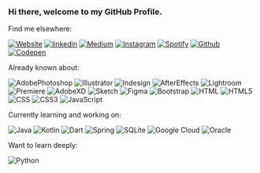 ### Hi there, welcome to my GitHub Profile.

Find me elsewhere:

[![Website](https://img.shields.io/badge/website-000000?style=for-the-badge&logo=About.me&logoColor=white)](https://www.designbyburcu.com)
[![linkedin](https://img.shields.io/badge/Linkedin-000000?style=for-the-badge&logo=Linkedin&logoColor=white)](https://www.linkedin.com/in/burcuerdogan/)
[![Medium](https://img.shields.io/badge/Medium-12100E?style=for-the-badge&logo=medium&logoColor=white)](https://medium.com/@burcuerdogann)
[![Instagram](https://img.shields.io/badge/Instagram-000000?style=for-the-badge&logo=instagram&logoColor=white)](https://www.instagram.com/designbyburcuerdogan/)
[![Spotify](https://img.shields.io/badge/Spotify-000000?&style=for-the-badge&logo=spotify&logoColor=white)](https://open.spotify.com/user/21b4jmjc3wd74l3ytt76eub2q?si=dc79d35a8549452f)
[![Github](https://img.shields.io/badge/GitHub-100000?style=for-the-badge&logo=github&logoColor=white)](https://github.com/burcuerdogann)
[![Codepen](https://img.shields.io/badge/Codepen-000000?style=for-the-badge&logo=codepen&logoColor=white)](https://codepen.io/Burcu-Erdogan)


Already known about:

![AdobePhotoshop](https://img.shields.io/badge/Adobe%20Photoshop-000000?style=for-the-badge&logo=Adobe%20Photoshop&logoColor=white)
![Illustrator](https://img.shields.io/badge/Adobe%20Illustrator-000000?style=for-the-badge&logo=adobe%20illustrator&logoColor=white)
![Indesign](https://img.shields.io/badge/Adobe%20InDesign-000000?style=for-the-badge&logo=Adobe%20InDesign&logoColor=white)
![AfterEffects](https://img.shields.io/badge/Adobe%20after%20affects-000000?style=for-the-badge&logo=Adobe%20after%20effects&logoColor=white)
![Lightroom](https://img.shields.io/badge/Adobe%20Lightroom-000000?style=for-the-badge&logo=Adobe%20Lightroom&logoColor=white)
![Premiere](https://img.shields.io/badge/Adobe%20Premiere%20Pro-000000?style=for-the-badge&logo=Adobe%20Premiere%20Pro&logoColor=white)
![AdobeXD](https://img.shields.io/badge/Adobe%20XD-000000?style=for-the-badge&logo=Adobe%20XD&logoColor=white)
![Sketch](https://img.shields.io/badge/Sketch-000000?style=for-the-badge&logo=sketch&logoColor=white)
![Figma](https://img.shields.io/badge/Figma-000000?style=for-the-badge&logo=figma&logoColor=white)
![Bootstrap](https://img.shields.io/badge/Bootstrap-000000?style=for-the-badge&logo=bootstrap&logoColor=white)
![HTML](https://img.shields.io/badge/HTML-000000?style=for-the-badge&logo=html5&logoColor=white)
![HTML5](https://img.shields.io/badge/HTML5-000000?style=for-the-badge&logo=html5&logoColor=white)
![CSS](https://img.shields.io/badge/CSS-000000?&style=for-the-badge&logo=css3&logoColor=white)
![CSS3](https://img.shields.io/badge/CSS3-000000?style=for-the-badge&logo=css3&logoColor=white)
![JavaScript](https://img.shields.io/badge/JavaScript-000000?style=for-the-badge&logo=javascript&logoColor=white)

Currently learning and working on:

![Java](https://img.shields.io/badge/Java-000000?style=for-the-badge&logo=java&logoColor=white)
![Kotlin](https://img.shields.io/badge/Kotlin-000000?&style=for-the-badge&logo=kotlin&logoColor=white)
![Dart](https://img.shields.io/badge/Dart-000000?style=for-the-badge&logo=dart&logoColor=white)
![Spring](https://img.shields.io/badge/Spring-000000?style=for-the-badge&logo=spring&logoColor=white)
![SQLite](https://img.shields.io/badge/SQLite-000000?style=for-the-badge&logo=sqlite&logoColor=white)
![Google Cloud](https://img.shields.io/badge/Google_Cloud-000000?style=for-the-badge&logo=google-cloud&logoColor=white)
![Oracle](https://img.shields.io/badge/Oracle-000000?style=for-the-badge&logo=oracle&logoColor=white)

Want to learn deeply:

![Python](https://img.shields.io/badge/Python-000000?style=for-the-badge&logo=python&logoColor=white)

<!--
[![Pinterest](https://img.shields.io/badge/Pinterest-000000.svg?&style=for-the-badge&logo=Pinterest&logoColor=white)](https://tr.pinterest.com/BurcuErdogann/)

[![Lastfm](https://img.shields.io/badge/last.fm-000000?style=for-the-badge&logo=last.fm&logoColor=white)](https://www.last.fm/tr/user/zemariii)

[![Stack](https://img.shields.io/badge/Stack_Overflow-000000?style=for-the-badge&logo=stack-overflow&logoColor=white)](https://stackoverflow.com/users/19320380/burcu-erdo%c4%9fan)
[![Hackerrank](https://img.shields.io/badge/-Hackerrank-000000?style=for-the-badge&logo=HackerRank&logoColor=white)](https://www.hackerrank.com/burcuerdogandan1)
[![Sololearn](https://img.shields.io/badge/-Sololearn-000000?style=for-the-badge&logo=Sololearn&logoColor=white)](https://www.sololearn.com/profile/20252742)
[![Udemy](https://img.shields.io/badge/Udemy-000000?style=for-the-badge&logo=Udemy&logoColor=white)](https://www.udemy.com/user/burcu-erdogan-12/)








**burcuerdogann/burcuerdogann** is a ✨ _special_ ✨ repository because its `README.md` (this file) appears on your GitHub profile.

Here are some ideas to get you started:

- 🔭 I’m currently working on ...
- 🌱 I’m currently learning ...
- 👯 I’m looking to collaborate on ...
- 🤔 I’m looking for help with ...
- 💬 Ask me about ...
- 📫 How to reach me: designbyburcuerdogan at gmail dot com
- 😄 Pronouns: ...
- ⚡ Fun fact: ...


<img src="https://github.com/burcuerdogann/burcuerdogann/blob/main/check-mail-mail.gif" width="auto">

📫 Reach me: designbyburcuerdogan at gmail dot com



[![alt text][6.1]][6]
[6.1]: http://i.imgur.com/0o48UoR.png (github icon with padding)
[6.2]: http://i.imgur.com/9I6NRUm.png (github icon without padding)
[6]: http://www.github.com/burcuerdogann

[![Github Badge](https://img.shields.io/badge/-Github-000?style=quare&labelColor=000&logo=Github&logoColor=white&link=link)](github.com/burcuerdogann) 
[![Instagram Badge](https://img.shields.io/badge/-Instagram-C13584?style=flat-quare&labelColor=C13584&logo=instagram&logoColor=white&link=link)](instagram.com/designbyburcuerdogan) 
[![Medium Badge](https://img.shields.io/badge/-Medium-757575?style=flat-quare&labelColor=757575&logo=Medium&logoColor=white&link=link)](medium.com/@burcuerdogann) 
[![Linkedin Badge Badge](https://img.shields.io/badge/LinkedIn-0077B5?style=for-the-badge&logo=linkedin&logoColor=white&link=link)](linkedin.com/in/burcuerdogan)



-->
